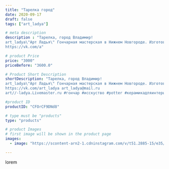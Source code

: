 ```yaml
---
title: "Тарелка город"
date: 2020-09-17
draft: false
tags: ["art_ladya"]

# meta description
description : "Тарелка, город Владимир! 
art_ladya\"Арт Ладья\" Гончарная мастерская в Нижнем Новгороде. Изготовление керамики и мастер//-классы по обучению. 
https://vk.com/a"

# product Price
price: "3000"
priceBefore: "3600.0"

# Product Short Description
shortDescription: "Тарелка, город Владимир! 
art_ladya\"Арт Ладья\" Гончарная мастерская в Нижнем Новгороде. Изготовление керамики и мастер//-классы по обучению. 
https://vk.com/art_ladya art_ladya@mail.ru 
art//-ladya.Livemaster.ru #гончар #исскуство #potter #керамикадляинтерьера #керамикаручнаяработа #гончарнаямастерская #сувениры #handmade #посудаизглины #керамика #гончарнаяпосуда #эксклюзивнаякерамика #dishes #decor #ceramicar #сувенир #claygoods #городвладимир #earthenware #ceramic #design #restaurant #ceramicart #владимир #авторскаякерамика #bowl #dish #тарелка #plate"

#product ID
productID: "CFOrCF9DNd8"

# type must be "products"
type: "products"

# product Images
# first image will be shown in the product page
images:
  - image: "https://scontent-arn2-1.cdninstagram.com/v/t51.2885-15/e35/119715321_2052023458261491_8342243079846277525_n.jpg?se=7&tp=1&_nc_ht=scontent-arn2-1.cdninstagram.com&_nc_cat=103&_nc_ohc=JOBWhufsA8wAX8CxcxO&ccb=7-4&oh=50cdf10313d3a963276736fe136579cc&oe=6084969A&_nc_sid=86f79a&ig_cache_key=MjQwMDA0NDkxMTI2Njk0NDg5Mg%3D%3D.2-ccb7-4"

---
```

lorem
